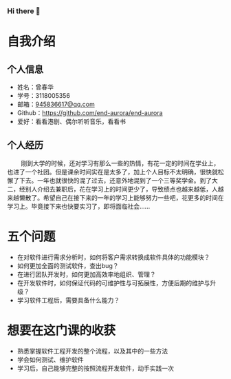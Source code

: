 ### Hi there 👋

<!--
**end-aurora/end-aurora** is a ✨ _special_ ✨ repository because its `README.md` (this file) appears on your GitHub profile.

Here are some ideas to get you started:

- 🔭 I’m currently working on ...
- 🌱 I’m currently learning ...
- 👯 I’m looking to collaborate on ...
- 🤔 I’m looking for help with ...
- 💬 Ask me about ...
- 📫 How to reach me: ...
- 😄 Pronouns: ...
- ⚡ Fun fact: ...
-->
# 自我介绍

## 个人信息
- 姓名：曾春华
- 学号：3118005356
- 邮箱：945836617@qq.com
- Github：https://github.com/end-aurora/end-aurora
- 爱好：看看港剧、偶尔听听音乐，看看书

## 个人经历
&nbsp;　　刚到大学的时候，还对学习有那么一些的热情，有花一定的时间在学业上，也进了一个社团。但是课余时间实在是太多了，加上个人目标不太明确，很快就松懈了下去。一年也就很快的混了过去，还意外地混到了一个三等奖学金。到了大二，经别人介绍去兼职后，花在学习上的时间更少了，导致绩点也越来越低，人越来越懒散了。希望自己在接下来的一年的学习上能够努力一些吧，花更多的时间在学习上。毕竟接下来也快要实习了，即将面临社会......

# 五个问题
- 在对软件进行需求分析时，如何将客户需求转换成软件具体的功能模块？
- 如何更加全面的测试软件，查出bug？
- 在进行团队开发时，如何更加高效率地组织、管理？
- 在开发软件时，如何保证代码的可维护性与可拓展性，方便后期的维护与升级？
- 学习软件工程后，需要具备什么能力？

# 想要在这门课的收获
- 熟悉掌握软件工程开发的整个流程，以及其中的一些方法
- 学会如何测试、维护软件
- 学习后，自己能够完整的按照流程开发软件，动手实践一次
